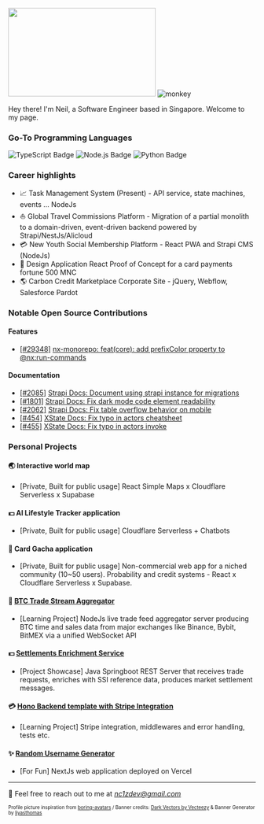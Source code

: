 <img src="https://user-images.githubusercontent.com/111836326/211268721-32046e0d-3c48-4bbd-b6f0-c7352499a157.png" width="300" height="180"/> ![monkey](https://user-images.githubusercontent.com/111836326/211265832-a9325782-6f53-4bb8-b755-da62f913bfdf.gif)

Hey there! I'm Neil, a Software Engineer based in Singapore. Welcome to my page.

### Go-To Programming Languages
![TypeScript Badge](https://img.shields.io/badge/TypeScript-3178C6?logo=typescript&logoColor=fff&style=flat-square)
![Node.js Badge](https://img.shields.io/badge/Node.js-393?logo=nodedotjs&logoColor=fff&style=flat-square)
![Python Badge](https://img.shields.io/badge/Python-3776AB?logo=python&logoColor=fff&style=flat-square)

### Career highlights

- :chart_with_upwards_trend: Task Management System (Present) - API service, state machines, events ... NodeJs
- :sailboat: Global Travel Commissions Platform - Migration of a partial monolith to a domain-driven, event-driven backend powered by Strapi/NestJs/Alicloud
- :credit_card: New Youth Social Membership Platform - React PWA and Strapi CMS (NodeJs)
- :art: Design Application React Proof of Concept for a card payments fortune 500 MNC
- :earth_americas: Carbon Credit Marketplace Corporate Site - jQuery, Webflow, Salesforce Pardot

### Notable Open Source Contributions

#### Features
- [[#29348]](https://github.com/nrwl/nx/pull/29348) [nx-monorepo: feat(core): add prefixColor property to @nx:run-commands](https://github.com/nrwl/nx/releases/tag/20.4.1)

#### Documentation
- [[#2085]](https://github.com/strapi/documentation/pull/2085) [Strapi Docs: Document using strapi instance for migrations](https://github.com/strapi/documentation/releases/tag/v4.24.1)
- [[#1801]](https://github.com/strapi/documentation/pull/1801) [Strapi Docs: Fix dark mode code element readability](https://github.com/strapi/documentation/releases/tag/v4.12.1)
- [[#2062]](https://github.com/strapi/documentation/pull/2062) [Strapi Docs: Fix table overflow behavior on mobile](https://github.com/strapi/documentation/releases/tag/v4.21.1)
- [[#454]](https://github.com/statelyai/docs/pull/454#issuecomment-2561652777) [XState Docs: Fix typo in actors cheatsheet](https://github.com/statelyai/docs/pull/454#issuecomment-2561652777)
- [[#455]](https://github.com/statelyai/docs/pull/455#event-15763103250) [XState Docs: Fix typo in actors invoke](https://github.com/statelyai/docs/pull/455#event-15763103250)

### Personal Projects

#### :earth_asia: Interactive world map
- [Private, Built for public usage] React Simple Maps x Cloudflare Serverless x Supabase

#### :dollar: AI Lifestyle Tracker application
- [Private, Built for public usage] Cloudflare Serverless + Chatbots

#### :game_die: Card Gacha application
- [Private, Built for public usage] Non-commercial web app for a niched community (10~50 users). Probability and credit systems - React x Cloudflare Serverless x Supabase.

#### :scroll: [BTC Trade Stream Aggregator](https://github.com/nc1z/trade-stream-aggregator)
- [Learning Project] NodeJs live trade feed aggregator server producing BTC time and sales data from major exchanges like Binance, Bybit, BitMEX via a unified WebSocket API

#### :dollar: [Settlements Enrichment Service](https://github.com/nc1z/settlements-enrichment-service)
- [Project Showcase] Java Springboot REST Server that receives trade requests, enriches with SSI reference data, produces market settlement messages.

#### :credit_card: [Hono Backend template with Stripe Integration](https://github.com/nc1z/stripe-integration-basics)
- [Learning Project] Stripe integration, middlewares and error handling, tests etc.

#### :sparkles: [Random Username Generator](https://getrandomuser.vercel.app/)
- [For Fun] NextJs web application deployed on Vercel

---

💬 Feel free to reach out to me at <em>nc1zdev@gmail.com</em>

<sub><sup>Profile picture inspiration from <a href="https://github.com/boringdesigners/boring-avatars">boring-avatars</a> / Banner credits: <a href="https://www.vecteezy.com/free-vector/dark">Dark Vectors by Vecteezy</a> & Banner Generator by <a href="https://liyasthomas.github.io/banner/">liyasthomas</a></sup></sub>


